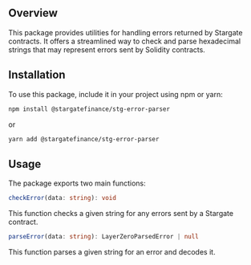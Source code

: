 ## Overview

This package provides utilities for handling errors returned by Stargate contracts. It offers a streamlined way to check and parse hexadecimal strings that may represent errors sent by Solidity contracts.

## Installation

To use this package, include it in your project using npm or yarn:

```bash
npm install @stargatefinance/stg-error-parser
```

or

```bash
yarn add @stargatefinance/stg-error-parser
```

## Usage

The package exports two main functions:

```ts
checkError(data: string): void
```

This function checks a given string for any errors sent by a Stargate contract.

```ts
parseError(data: string): LayerZeroParsedError | null
```

This function parses a given string for an error and decodes it.

